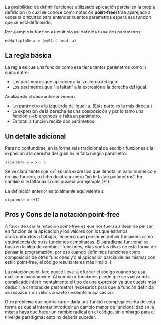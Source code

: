 La posibilidad de definir funciones utilizando aplicación parcial en la propia definición (lo cual se conoce como notación **point-free**) trae aparejado a veces la dificultad para entender cuántos parámetros espera esa función que se está definiendo.

Por ejemplo la función es múltiplo así definida tiene dos parámetros:

`` esMultiploDe a = (==0).( `mod` a) ``

La regla básica
---------------

La regla es que una función como esa tiene tantos parámetros como la suma entre:

-   Los parámetros que aparecen a la izquierda del igual.
-   Los parámetros que "le faltan" a la expresión a la derecha del igual.

Analizando el caso anterior vemos:

-   Un parámetro a la izquierda del igual: a. (Esta parte es la más directa.)
-   La expresión de la derecha es una composición y por lo tanto una función a-&gt;b entonces le falta un parámetro.
-   En total la función recibe dos parámetros.

Un detalle adicional
--------------------

Para no confundirse, en la forma más tradicional de escribir funciones a la expresión a la derecha del igual no le falta ningún parámetro:

`siguiente x = x + 1`

Se ve claramente que x+1 es una expresión que denota un valor numérico y no una función, o dicho de otra manera "no le faltan parámetros". En cambio sí le faltarían si uno pusiera por ejemplo (+1).

La definición anterior es totalmente equivalente a:

`siguiente = (+1)`

Pros y Cons de la notación point-free
-------------------------------------

A favor de usar la notación point-free es que nos fuerza a dejar de pensar en función de la aplicación y los valores con los que estamos acostumbrados a trabajar, teniendo que pensar en definir funciones como equivalencia de otras funciones combinadas. El paradigma funcional se basa en la idea de combinar funciones, ellas son las divas de esta forma de pensar la programación, por eso cuando definimos funciones como composición de otras funciones y/o al aplicación parcial de las mismas con estilo point-free, el código resultante es más limpio :)

La notación point-free puede llevar a ofuscar el código cuando se usa malintencionadamente. Al combinar funciones puede que se vuelva más complicado inferir mentalmente el tipo de una expresión ya que cuesta más deducir la cantidad de parámetros necesarios para que la función definida se reduzca a un valor concreto mediante la aplicación.

Otro problema que podría surgir dada una función compleja escrita de esta forma es que al intentar introducir un cambio menor de funcionalidad en la misma haya que hacer un cambio radical en el código, sin embargo para el nivel de paradigmas esto no debería suceder.
